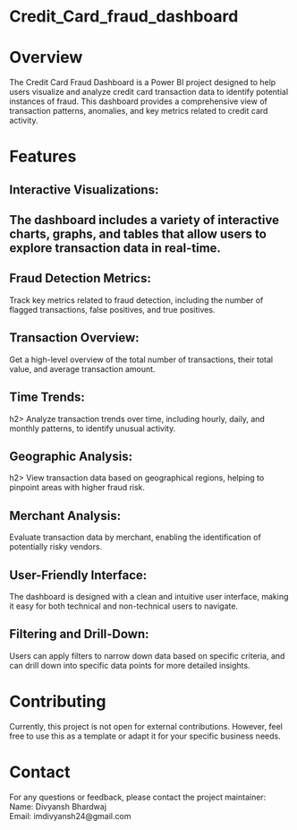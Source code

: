 # Credit_Card_fraud_dashboard
<h1>Overview</h1>
The Credit Card Fraud Dashboard is a Power BI project designed to help users visualize and analyze credit card transaction data to identify potential instances of fraud. This dashboard provides a comprehensive view of transaction patterns, anomalies, and key metrics related to credit card activity.

<h1>Features</h1>
<h2>Interactive Visualizations:<h2> The dashboard includes a variety of interactive charts, graphs, and tables that allow users to explore transaction data in real-time.<br>

<h2>Fraud Detection Metrics:</h2> Track key metrics related to fraud detection, including the number of flagged transactions, false positives, and true positives.<br>

<h2>Transaction Overview:</h2> Get a high-level overview of the total number of transactions, their total value, and average transaction amount.<br>

<h2>Time Trends:</h2>h2> Analyze transaction trends over time, including hourly, daily, and monthly patterns, to identify unusual activity.<br>

<h2>Geographic Analysis:</h2>h2> View transaction data based on geographical regions, helping to pinpoint areas with higher fraud risk.<br>

<h2>Merchant Analysis:</h2> Evaluate transaction data by merchant, enabling the identification of potentially risky vendors.<br>

<h2>User-Friendly Interface:</h2> The dashboard is designed with a clean and intuitive user interface, making it easy for both technical and non-technical users to navigate.<br>

<h2>Filtering and Drill-Down:</h2> Users can apply filters to narrow down data based on specific criteria, and can drill down into specific data points for more detailed insights.<br>

<h1>Contributing</h1>
Currently, this project is not open for external contributions. However, feel free to use this as a template or adapt it for your specific business needs.<br>

<h1>Contact</h1> 
For any questions or feedback, please contact the project maintainer:<br>
Name: Divyansh Bhardwaj<br>
Email: imdivyansh24@gmail.com<br>
